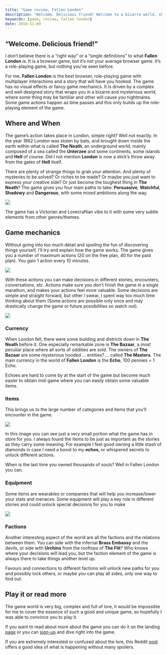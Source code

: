 ```yaml
---
title: "Game review, Fallen London"
description: "Welcome. Delicious friend! Welcome to a bizarre world, shrouded in mystery, riches and plenty for you to do."
keywords: [game, review, fallen london]
date: 2018-11-09
---
```



## “Welcome. Delicious friend!”

I don’t believe there is a “right way” or a “single definitions” to what **Fallen London** is. It is a browser game, but it’s not your average browser game. It’s a role-playing game, but nothing you’ve seen before.

For me, **Fallen London** is the best browser, role-playing game with multiplayer interactions and a story that will have you hooked. The game has no visual effects or fancy game mechanics. It is driven by a complex and well designed story that wraps you in a bizarre and mysterious world, where some thing may be familiar and other will cause you nightmares. Some game actions happen as time passes and this only builds up the role-playing element of the game.

## Where and When

The game’s action takes place in London, simple right? Well not exactly. In the year 1862 London was stolen by bats, and brought down inside the earth within what is called **The Neath**, an underground world, mainly composed of a sea called the **Unterzee** and some continents, some islands and **Hell** of course. Did I not mention **London** is now a stick’s throw away from the gates of **Hell** itself.

There are plenty of strange things to grab your attention. And plenty of mysteries to be solved? Or riches to be made? Or maybe you just want to express your creative side? Or just become the toughest thing in **The Neath**? The game gives you four main paths to take: **Persuasive**, **Watchful**, **Shadowy** and **Dangerous**, with some mixed ambitions along the way.

![](/assets/images/fl1.png)

The game has a Victorian and Lovecraftian vibe to it with some very subtle elements from other genres/themes.

## Game mechanics

Without going into too much detail and spoiling the fun of discovering things yourself, I’ll try and explain how the game works. The game gives you a number of maximum actions (20 on the free plan, 40 for the paid plan). You gain 1 action every 10 minutes.

![](/assets/images/fl4.png)

With these actions you can make decisions in different stories, encounters, conversations, etc. Actions make sure you don’t finish the game in a single marathon, and makes your actions feel more valuable. Some decisions are simple and straight forward, but other I swear, I spent way too much time thinking about them (Some actions are possible only once and may drastically change the game or future possibilities so watch out).

![](/assets/images/fl2.png)

### Currency

When London fell, there were some building and districts down in **The Neath** before it. One especially remarkable zone is **The Bazaar**, a most peculiar place where all sorts of oddities are sold. The owners of **The Bazaar** are some mysterious hooded … entities? … called **The Masters**. The main currency in the world of **Fallen London** is the **Echo**, 100 pennies = 1 Echo.

Echoes are hard to come by at the start of the game but become much easier to obtain mid-game where you can easily obtain some valuable items.

### Items

This brings us to the large number of categories and items that you’ll encounter in the game.

![](/assets/images/fl0.png)

In this image you can see just a very small portion what the game has in store for you. I always found the items to be just as important as the stories as they carry some meaning. For example I feel good owning a little stash of diamonds in case I need a boost to my **echos**, or whispered secrets to unlock different actions.

When is the last time you owned thousands of souls? Well in Fallen London you can.

### Equipment

Some items are wearables or companies that will help you increase/lower your stats and menaces. Some equipment will play a key role in different stories and could unlock special decisions for you to make

![](/assets/images/fl3.png)

### Factions

Another interesting aspect of the world are all the factions and the relations between them. You can side with the infernal **Brass Embassy** and the devils, or side with **Urchins** from the rooftops of **The Flit**? Who knows where your decisions will lead you, but the faction element of the game is always there to take things another level up.

Favours and connections to different factions will unlock new paths for you and possibly lock others, or maybe you can play all sides, only one way to find out.

## Play it or read more

The game world is very big, complex and full of lore, it would be impossible for me to cover the essence of such a good and unique game, so hopefully I was able to convince you to play it.

If you want to read about more about the game you can do it on the landing [page](http://www.failbettergames.com/fallen-london/) or you can [sign-up](https://www.fallenlondon.com/login) and dive right into the game.

If you are extremely interested or confused about the lore, this Reddit [post](https://www.reddit.com/r/fallenlondon/comments/5a22or/a_spoilerlight_lore_guide_to_fallen_london/) offers a good idea of what is happening without many spoilers.
